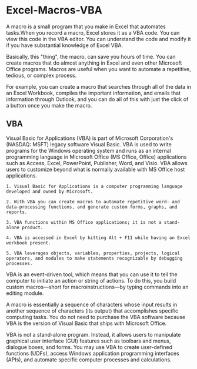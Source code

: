 # Excel-Macros-VBA

A macro is a small program that you make in Excel that automates tasks.When you record a macro, Excel stores it as a VBA code. You can view this code in the VBA editor. You can understand the code and modify it if you have substantial knowledge of Excel VBA. 

Basically, this "thing", the macro, can save you hours of time. You can create macros that do almost anything in Excel and even other Microsoft Office programs.
Macros are useful when you want to automate a repetitive, tedious, or complex process.

For example, you can create a macro that searches through all of the data in an Excel Workbook, compiles the important information, and emails that information through Outlook, and you can do all of this with just the click of a button once you make the macro.

## VBA

Visual Basic for Applications (VBA) is part of Microsoft Corporation's (NASDAQ: MSFT) legacy software Visual Basic. VBA is used to write programs for the Windows operating system and runs as an internal programming language in Microsoft Office (MS Office, Office) applications such as Access, Excel, PowerPoint, Publisher, Word, and Visio. VBA allows users to customize beyond what is normally available with MS Office host applications.

    1. Visual Basic for Applications is a computer programming language developed and owned by Microsoft.
    
    2. With VBA you can create macros to automate repetitive word- and data-processing functions, and generate custom forms, graphs, and reports.
    
    3. VBA functions within MS Office applications; it is not a stand-alone product.
    
    4. VBA is accessed in Excel by hitting Alt + F11 while having an Excel workbook present.
    
    5. VBA leverages objects, variables, properties, projects, logical operators, and modules to make statements recognizable by debugging processes.

VBA is an event-driven tool, which means that you can use it to tell the computer to initiate an action or string of actions. To do this, you build custom macros—short for macroinstructions—by typing commands into an editing module.

A macro is essentially a sequence of characters whose input results in another sequence of characters (its output) that accomplishes specific computing tasks. You do not need to purchase the VBA software because VBA is the version of Visual Basic that ships with Microsoft Office.

VBA is not a stand-alone program. Instead, it allows users to manipulate graphical user interface (GUI) features such as toolbars and menus, dialogue boxes, and forms. You may use VBA to create user-defined functions (UDFs), access Windows application programming interfaces (APIs), and automate specific computer processes and calculations.


